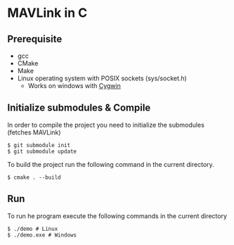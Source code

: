 # MAVLink in C

## Prerequisite

- gcc
- CMake
- Make
- Linux operating system with POSIX sockets (sys/socket.h)
  - Works on windows with [Cygwin](https://www.cygwin.com/)

## Initialize submodules & Compile

In order to compile the project you need to initialize the submodules (fetches MAVLink)

```console
$ git submodule init
$ git submodule update
```

To build the project run the following command in the current directory.

```console
$ cmake . --build
```

## Run

To run he program execute the following commands in the current directory

```console
$ ./demo # Linux
$ ./demo.exe # Windows
```
